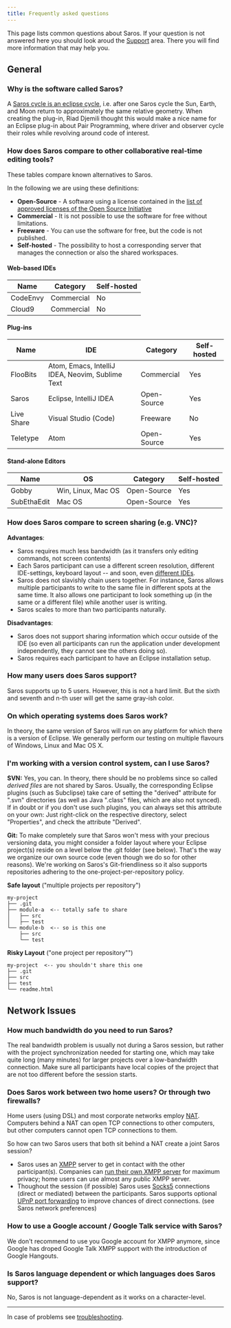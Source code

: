 ```yaml
---
title: Frequently asked questions
---
```


This page lists common questions about Saros. If your question is not
answered here you should look aroud the
[Support](../support/) area. There you will
find more information that may help you.

## General

### Why is the software called Saros?

A [Saros cycle is an eclipse
cycle](http://en.wikipedia.org/wiki/Saros_cycle), i.e. after one Saros
cycle the Sun, Earth, and Moon return to approximately the same relative
geometry. When creating the plug-in, Riad Djemili thought this would
make a nice name for an Eclipse plug-in about Pair Programming, where
driver and observer cycle their roles while revolving around code of
interest.

### How does Saros compare to other collaborative real-time editing tools?

These tables compare known alternatives to Saros.

In the following we are using these definitions:
* **Open-Source** - A software using a license contained in the [list of approved licenses of the Open Source Initiative](https://opensource.org/licenses/alphabetical)
* **Commercial** - It is not possible to use the software for free without limitations.
* **Freeware** - You can use the software for free, but the code is not published.
* **Self-hosted** - The possibility to host a corresponding server that manages the connection or also the shared workspaces.

#### Web-based IDEs

|Name         |Category    |Self-hosted |
|-------------|------------|------------|
|CodeEnvy     |Commercial  |No          |
|Cloud9       |Commercial  |No          |

#### Plug-ins

|Name         |IDE                                              |Category    |Self-hosted |
|-------------|-------------------------------------------------|------------|------------|
|FlooBits     |Atom, Emacs, IntelliJ IDEA, Neovim, Sublime Text |Commercial  |Yes         |
|Saros        |Eclipse, IntelliJ IDEA                           |Open-Source |Yes         |
|Live Share   |Visual Studio (Code)                             |Freeware    |No          |
|Teletype     |Atom                                             |Open-Source |Yes         |

#### Stand-alone Editors

|Name         |OS                  |Category    |Self-hosted |
|-------------|--------------------|------------|------------|
|Gobby        |Win, Linux, Mac OS  |Open-Source |Yes         |
|SubEthaEdit  |Mac OS              |Open-Source |Yes         |


### How does Saros compare to screen sharing (e.g. VNC)?

**Advantages**:

-   Saros requires much less bandwidth (as it transfers only editing
    commands, not screen contents)
-   Each Saros participant can use a different screen resolution,
    different IDE-settings, keyboard layout -- and soon, even [different
    IDEs](saros-for-intellij.md).
-   Saros does not slavishly chain users together. For instance, Saros
    allows multiple participants to write to the same file in different
    spots at the same time. It also allows one participant to look
    something up (in the same or a different file) while another user
    is writing.
-   Saros scales to more than two participants naturally.

**Disadvantages**:

-   Saros does not support sharing information which occur outside of
    the IDE (so even all participants can run the application under
    development independently, they cannot see the others doing so).
-   Saros requires each participant to have an Eclipse
    installation setup.

### How many users does Saros support?

Saros supports up to 5 users. However, this is not a hard limit. But the
sixth and seventh and n-th user will get the same gray-ish color.

### On which operating systems does Saros work?

In theory, the same version of Saros will run on any platform for which
there is a version of Eclipse. We generally perform our testing on
multiple flavours of Windows, Linux and Mac OS X.

### I'm working with a version control system, can I use Saros?

**SVN:** Yes, you can. In theory, there should be no problems since so
called *derived files* are not shared by Saros. Usually, the
corresponding Eclipse plugins (such as Subclipse) take care of setting
the "derived" attribute for ".svn" directories (as well as Java ".class"
files, which are also not synced).
If in doubt or if you don't use such plugins, you can always set this
attribute on your own: Just right-click on the respective directory,
select "Properties", and check the attribute "Derived".

**Git:** To make completely sure that Saros won't mess with your
precious versioning data, you might consider a folder layout where your
Eclipse project(s) reside on a level below the .git folder (see below).
That's the way we organize our own source code (even though we do so for
other reasons).
We're working on Saros's Git-friendliness so it also supports
repositories adhering to the one-project-per-repository policy.

**Safe layout** ("multiple projects per repository")
```
my-project
├── .git
├── module-a  <-- totally safe to share
│   ├── src
│   ├── test
└── module-b  <-- so is this one
    ├── src
    └── test
```

**Risky Layout** ("one project per repository"")
```
my-project  <-- you shouldn't share this one
├── .git
├── src
├── test
└── readme.html
```

## Network Issues

### How much bandwidth do you need to run Saros?

The real bandwidth problem is usually not during a Saros session, but
rather with the project synchronization needed for starting one, which
may take quite long (many minutes) for larger projects over a
low-bandwidth connection. Make sure all participants have local copies
of the project that are not too different before the session starts.

### Does Saros work between two home users? Or through two firewalls?

Home users (using DSL) and most corporate networks employ
[NAT](http://en.wikipedia.org/wiki/Network_address_translation).
Computers behind a NAT can open TCP connections to other computers, but
other computers cannot open TCP connections to them.

So how can two Saros users that both sit behind a NAT create a joint
Saros session?

-   Saros uses an [XMPP](http://en.wikipedia.org/wiki/XMPP) server to
    get in contact with the other participant(s). Companies can [run their own XMPP server](setup-xmpp.md)
    for maximum privacy; home users can use almost any public XMPP server.
-   Thoughout the session (if possible) Saros uses
    [Socks5](http://en.wikipedia.org/wiki/SOCKS) connections (direct
    or mediated) between the participants. Saros supports optional [UPnP
    port
    forwarding](http://en.wikipedia.org/wiki/Universal_Plug_and_Play#NAT_traversal)
    to improve chances of direct connections. (see Saros
    network preferences)

### How to use a Google account / Google Talk service with Saros?

We don't recommend to use you Google account for XMPP anymore, since
Google has droped Google Talk XMPP support with the introduction of
Google Hangouts.

### Is Saros language dependent or which languages does Saros support?

No, Saros is not language-dependent as it works on a character-level.

------------------------------------------------------------------------

In case of problems see [troubleshooting](troubleshooting.md).
